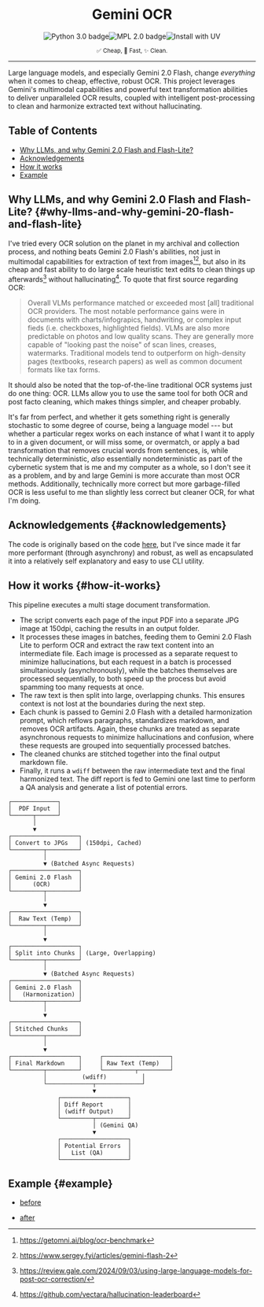 <center>
<h1>Gemini OCR</h1>

<p><img src="https://img.shields.io/badge/Python-3.x-blue.svg" alt="Python 3.0 badge"><img src="https://img.shields.io/badge/License-MPL-yellow.svg" alt="MPL 2.0 badge"><img src="https://img.shields.io/badge/Install_with-UV-orange.svg" alt="Install with UV"></p>

<p><small>✅ Cheap, 🚀 Fast, ✨ Clean.</small></p>
</center>

---

Large language models, and especially Gemini 2.0 Flash, change *everything* when it comes to cheap, effective, robust OCR. This project leverages Gemini's multimodal capabilities and powerful text transformation abilities to deliver unparalleled OCR results, coupled with intelligent post-processing to clean and harmonize extracted text without hallucinating.

## Table of Contents

*   [Why LLMs, and why Gemini 2.0 Flash and Flash-Lite?](#why-llms-and-why-gemini-20-flash-and-flash-lite)
*   [Acknowledgements](#acknowledgements)
*   [How it works](#how-it-works)
*   [Example](#example)

## Why LLMs, and why Gemini 2.0 Flash and Flash-Lite? {#why-llms-and-why-gemini-20-flash-and-flash-lite}

I've tried every OCR solution on the planet in my archival and collection process, and nothing beats Gemini 2.0 Flash's abilities, not just in multimodal capabilities for extraction of text from images[^1][^2], but also in its cheap and fast ability to do large scale heuristic text edits to clean things up afterwards[^4] without hallucinating[^3]. To quote that first source regarding OCR:

> Overall VLMs performance matched or exceeded most [all] traditional OCR providers. The most notable performance gains were in documents with charts/infograpics, handwriting, or complex input fieds (i.e. checkboxes, highlighted fields). VLMs are also more predictable on photos and low quality scans. They are generally more capable of "looking past the noise" of scan lines, creases, watermarks. Traditional models tend to outperform on high-density pages (textbooks, research papers) as well as common document formats like tax forms.

It should also be noted that the top-of-the-line traditional OCR systems just do one thing: OCR. LLMs allow you to use the same tool for both OCR and post facto cleaning, which makes things simpler, and cheaper probably.

It's far from perfect, and whether it gets something right is generally stochastic to some degree of course, being a language model --- but whether a particular regex works on each instance of what I want it to apply to in a given document, or will miss some, or overmatch, or apply a bad transformation that removes crucial words from sentences, is, while technically deterministic, *also* essentially nondeterministic as part of the cybernetic system that is me and my computer as a whole, so I don't see it as a problem, and by and large Gemini is more accurate than most OCR methods. Additionally, technically more correct but more garbage-filled OCR is less useful to me than slightly less correct but cleaner OCR, for what I'm doing.

## Acknowledgements {#acknowledgements}

The code is originally based on the code [here](https://apidog.com/blog/gemini-2-0-flash-ocr/), but I've since made it far more performant (through asynchrony) and robust, as well as encapsulated it into a relatively self explanatory and easy to use CLI utility.

## How it works {#how-it-works}

This pipeline executes a multi stage document transformation.

- The script converts each page of the input PDF into a separate JPG image at 150dpi, caching the results in an output folder.
- It processes these images in batches, feeding them to Gemini 2.0 Flash Lite to perform OCR and extract the raw text content into an intermediate file. Each image is processed as a separate request to minimize hallucinations, but each request in a batch is processed simultaniously (asynchronously), while the batches themselves are processed sequentially, to both speed up the process but avoid spamming too many requests at once.
- The raw text is then split into large, overlapping chunks. This ensures context is not lost at the boundaries during the next step.
- Each chunk is passed to Gemini 2.0 Flash with a detailed harmonization prompt, which reflows paragraphs, standardizes markdown, and removes OCR artifacts. Again, these chunks are treated as separate asynchronous requests to minimize hallucinations and confusion, where these requests are grouped into sequentially processed batches.
- The cleaned chunks are stitched together into the final output markdown file.
- Finally, it runs a `wdiff` between the raw intermediate text and the final harmonized text. The diff report is fed to Gemini one last time to perform a QA analysis and generate a list of potential errors.

```
┌─────────────┐
│  PDF Input  │
└──────┬──────┘
       │
       ▼
┌───────────────────┐
│ Convert to JPGs   │ (150dpi, Cached)
└─────────┬─────────┘
          │
          ▼ (Batched Async Requests)
┌───────────────────┐
│ Gemini 2.0 Flash  │
│      (OCR)        │
└─────────┬─────────┘
          │
          ▼
┌───────────────────┐
│  Raw Text (Temp)  │
└─────────┬─────────┘
          │
          ▼
┌───────────────────┐
│ Split into Chunks │ (Large, Overlapping)
└─────────┬─────────┘
          │
          ▼ (Batched Async Requests)
┌───────────────────┐
│ Gemini 2.0 Flash  │
│   (Harmonization) │
└─────────┬─────────┘
          │
          ▼
┌───────────────────┐
│ Stitched Chunks   │
└─────────┬─────────┘
          │
          ▼
┌───────────────────┐     ┌───────────────────┐
│ Final Markdown    │     │ Raw Text (Temp)   │
└─────────┬─────────┘     └─────────┬─────────┘
          │          (wdiff)          │
          └─────────────┬─────────────┘
                        ▼
              ┌───────────────────┐
              │ Diff Report       │
              │ (wdiff Output)    │
              └─────────┬─────────┘
                        │ (Gemini QA)
                        ▼
              ┌───────────────────┐
              │ Potential Errors  │
              │   List (QA)       │
              └───────────────────┘
```

## Example {#example}

- [before](https://egressac.wordpress.com/2014/10/01/postcapitalist-desire-37-pieces-of-flair-october-2014/)

- [after](./postcapitalist-desire.md)

[^1]: https://getomni.ai/blog/ocr-benchmark

[^2]: https://www.sergey.fyi/articles/gemini-flash-2

[^3]: https://github.com/vectara/hallucination-leaderboard

[^4]: https://review.gale.com/2024/09/03/using-large-language-models-for-post-ocr-correction/

